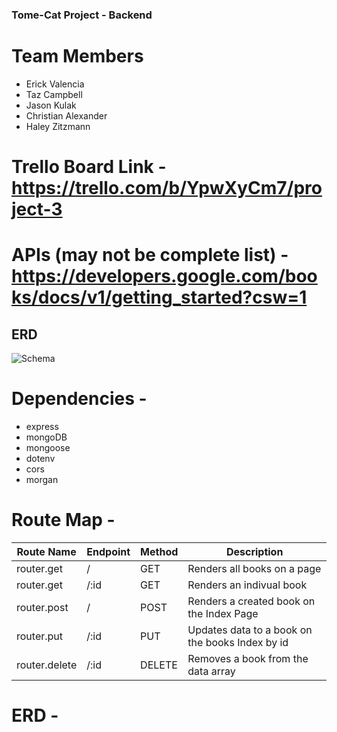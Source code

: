 ### Tome-Cat Project - Backend

# Team Members
- Erick Valencia
- Taz Campbell
- Jason Kulak
- Christian Alexander
- Haley Zitzmann 


# Trello Board Link - https://trello.com/b/YpwXyCm7/project-3
# APIs (may not be complete list) - https://developers.google.com/books/docs/v1/getting_started?csw=1

## ERD
![Schema](https://i.imgur.com/ObybYXo.jpg)

# Dependencies - 
- express
- mongoDB
- mongoose
- dotenv
- cors
- morgan

# Route Map - 
| Route Name  | Endpoint | Method | Description                 |
| ----------- | -------- | ------ | --------------------------- |
| router.get |  /   | GET    | Renders all books on a page |
| router.get | /:id | GET | Renders an indivual book |
| router.post |  /   | POST    | Renders a created book on the Index Page |
| router.put | /:id   | PUT    | Updates data to a book on the books Index by id |
| router.delete | /:id   | DELETE   | Removes a book from the data array |

# ERD - 

